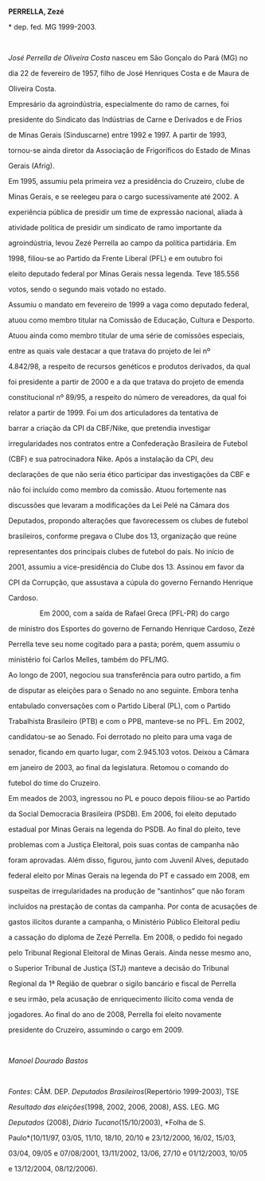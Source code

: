 **PERRELLA, Zezé**



\* dep. fed. MG 1999-2003.



 



*José Perrella de Oliveira Costa* nasceu em São Gonçalo do Pará (MG) no

dia 22 de fevereiro de 1957, filho de José Henriques Costa e de Maura de

Oliveira Costa.



Empresário da agroindústria, especialmente do ramo de carnes, foi

presidente do Sindicato das Indústrias de Carne e Derivados e de Frios

de Minas Gerais (Sinduscarne) entre 1992 e 1997. A partir de 1993,

tornou-se ainda diretor da Associação de Frigoríficos do Estado de Minas

Gerais (Afrig).



Em 1995, assumiu pela primeira vez a presidência do Cruzeiro, clube de

Minas Gerais, e se reelegeu para o cargo sucessivamente até 2002. A

experiência pública de presidir um time de expressão nacional, aliada à

atividade política de presidir um sindicato de ramo importante da

agroindústria, levou Zezé Perrella ao campo da política partidária. Em

1998, filiou-se ao Partido da Frente Liberal (PFL) e em outubro foi

eleito deputado federal por Minas Gerais nessa legenda. Teve 185.556

votos, sendo o segundo mais votado no estado.



Assumiu o mandato em fevereiro de 1999 a vaga como deputado federal,

atuou como membro titular na Comissão de Educação, Cultura e Desporto.

Atuou ainda como membro titular de uma série de comissões especiais,

entre as quais vale destacar a que tratava do projeto de lei nº

4.842/98, a respeito de recursos genéticos e produtos derivados, da qual

foi presidente a partir de 2000 e a da que tratava do projeto de emenda

constitucional nº 89/95, a respeito do número de vereadores, da qual foi

relator a partir de 1999. Foi um dos articuladores da tentativa de

barrar a criação da CPI da CBF/Nike, que pretendia investigar

irregularidades nos contratos entre a Confederação Brasileira de Futebol

(CBF) e sua patrocinadora Nike. Após a instalação da CPI, deu

declarações de que não seria ético participar das investigações da CBF e

não foi incluído como membro da comissão. Atuou fortemente nas

discussões que levaram a modificações da Lei Pelé na Câmara dos

Deputados, propondo alterações que favorecessem os clubes de futebol

brasileiros, conforme pregava o Clube dos 13, organização que reúne

representantes dos principais clubes de futebol do país. No início de

2001, assumiu a vice-presidência do Clube dos 13. Assinou em favor da

CPI da Corrupção, que assustava a cúpula do governo Fernando Henrique

Cardoso.



                Em 2000, com a saída de Rafael Greca (PFL-PR) do cargo

de ministro dos Esportes do governo de Fernando Henrique Cardoso, Zezé

Perrella teve seu nome cogitado para a pasta; porém, quem assumiu o

ministério foi Carlos Melles, também do PFL/MG.



Ao longo de 2001, negociou sua transferência para outro partido, a fim

de disputar as eleições para o Senado no ano seguinte. Embora tenha

entabulado conversações com o Partido Liberal (PL), com o Partido

Trabalhista Brasileiro (PTB) e com o PPB, manteve-se no PFL. Em 2002,

candidatou-se ao Senado. Foi derrotado no pleito para uma vaga de

senador, ficando em quarto lugar, com 2.945.103 votos. Deixou a Câmara

em janeiro de 2003, ao final da legislatura. Retomou o comando do

futebol do time do Cruzeiro.



Em meados de 2003, ingressou no PL e pouco depois filiou-se ao Partido

da Social Democracia Brasileira (PSDB). Em 2006, foi eleito deputado

estadual por Minas Gerais na legenda do PSDB. Ao final do pleito, teve

problemas com a Justiça Eleitoral, pois suas contas de campanha não

foram aprovadas. Além disso, figurou, junto com Juvenil Alves, deputado

federal eleito por Minas Gerais na legenda do PT e cassado em 2008, em

suspeitas de irregularidades na produção de “santinhos” que não foram

incluídos na prestação de contas da campanha. Por conta de acusações de

gastos ilícitos durante a campanha, o Ministério Público Eleitoral pediu

a cassação do diploma de Zezé Perrella. Em 2008, o pedido foi negado

pelo Tribunal Regional Eleitoral de Minas Gerais. Ainda nesse mesmo ano,

o Superior Tribunal de Justiça (STJ) manteve a decisão do Tribunal

Regional da 1ª Região de quebrar o sigilo bancário e fiscal de Perrella

e seu irmão, pela acusação de enriquecimento ilícito coma venda de

jogadores. Ao final do ano de 2008, Perrella foi eleito novamente

presidente do Cruzeiro, assumindo o cargo em 2009.



 



*Manoel Dourado Bastos*



 



*Fontes*: CÂM. DEP. *Deputados Brasileiros*(Repertório 1999-2003), TSE

*Resultado das eleições*(1998, 2002, 2006, 2008), ASS. LEG. MG

*Deputados* (2008), *Diário Tucano*(15/10/2003), *Folha de S.

Paulo*(10/11/97, 03/05, 11/10, 18/10, 20/10 e 23/12/2000, 16/02, 15/03,

03/04, 09/05 e 07/08/2001, 13/11/2002, 13/06, 27/10 e 01/12/2003, 10/05

e 13/12/2004, 08/12/2006).



 

